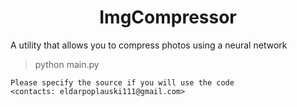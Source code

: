 <h1 align = "center">ImgCompressor</h1>
<p>A utility that allows you to compress photos using a neural network

> python main.py 

```
Please specify the source if you will use the code  
<contacts: eldarpoplauski111@gmail.com>
```
